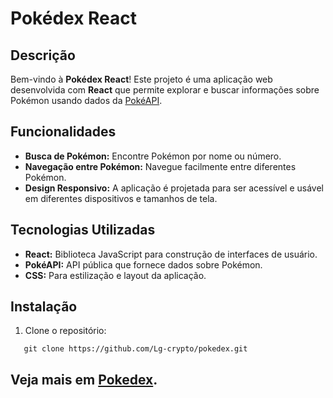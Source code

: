 # Pokédex React

## Descrição

Bem-vindo à **Pokédex React**! Este projeto é uma aplicação web desenvolvida com **React** que permite explorar e buscar informações sobre Pokémon usando dados da [PokéAPI](https://pokeapi.co/).

## Funcionalidades

- **Busca de Pokémon:** Encontre Pokémon por nome ou número.
- **Navegação entre Pokémon:** Navegue facilmente entre diferentes Pokémon.
- **Design Responsivo:** A aplicação é projetada para ser acessível e usável em diferentes dispositivos e tamanhos de tela.

## Tecnologias Utilizadas

- **React:** Biblioteca JavaScript para construção de interfaces de usuário.
- **PokéAPI:** API pública que fornece dados sobre Pokémon.
- **CSS:** Para estilização e layout da aplicação.

## Instalação

1. Clone o repositório:

```
   git clone https://github.com/Lg-crypto/pokedex.git
```

## Veja mais em [Pokedex](https://pokedex-sigma-snowy.vercel.app/).
